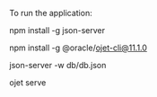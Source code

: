 To run the application:


npm install -g json-server

npm install -g @oracle/ojet-cli@11.1.0



json-server -w db/db.json

ojet serve